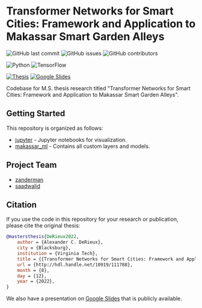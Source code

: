 # Transformer Networks for Smart Cities: Framework and Application to Makassar Smart Garden Alleys

![GitHub last commit](https://img.shields.io/github/last-commit/news-vt/makassar-ml)
![GitHub issues](https://img.shields.io/github/issues/news-vt/makassar-ml)
![GitHub contributors](https://img.shields.io/github/contributors/news-vt/makassar-ml?color=light%20green)

<!-- ![Python](https://badges.aleen42.com/src/python.svg) -->
<!-- [![arXiv](https://img.shields.io/badge/python->=3.7-blue.svg)](https://arxiv.org/abs/<TBD>) -->
![Python](https://img.shields.io/badge/python->=3.7-blue.svg)
![TensorFlow](https://badges.aleen42.com/src/tensorflow.svg)

<!-- [![arXiv](https://img.shields.io/badge/arXiv-in_preparation-b31b1b.svg)](https://arxiv.org/abs/) -->
[![Thesis](https://img.shields.io/badge/VTechWorks-10919/111788-orange.svg)](http://hdl.handle.net/10919/111788)
[![Google Slides](https://img.shields.io/badge/Google_Slides-Defense_Presentation-yellow.svg)](https://docs.google.com/presentation/d/1wMGwJUN5DrwIUELRi2rCaYuhFXRkSmPFAwj2wvDeqrk/edit#slide=id.p)

Codebase for M.S. thesis research titled "Transformer Networks for Smart Cities: Framework and Application to Makassar Smart Garden Alleys".

## Getting Started

This repository is organized as follows:

- [jupyter](./jupyter/) - Jupyter notebooks for visualization.
- [makassar_ml](./makassar_ml/) - Contains all custom layers and models.

## Project Team

- [zanderman](https://github.com/zanderman)
- [saadwalid](https://github.com/saadwalid)

## Citation

If you use the code in this repository for your research or publication, please cite the original thesis:
```bibtex
@mastersthesis{DeRieux2022,
    author = {Alexander C. DeRieux},
    city = {Blacksburg},
    institution = {Virginia Tech},
    title = {{Transformer Networks for Smart Cities: Framework and Application to Makassar Smart Garden Alleys}},
    url = {http://hdl.handle.net/10919/111788},
    month = {8},
    day = {12},
    year = {2022},
}
```

We also have a presentation on [Google Slides](https://docs.google.com/presentation/d/1wMGwJUN5DrwIUELRi2rCaYuhFXRkSmPFAwj2wvDeqrk/edit?usp=sharing) that is publicly available.
